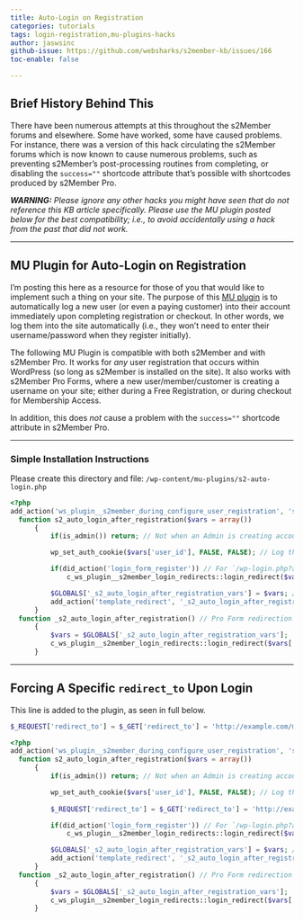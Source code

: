 ```yaml
---
title: Auto-Login on Registration
categories: tutorials
tags: login-registration,mu-plugins-hacks
author: jaswsinc
github-issue: https://github.com/websharks/s2member-kb/issues/166
toc-enable: false

---
```


## Brief History Behind This

There have been numerous attempts at this throughout the s2Member forums and elsewhere. Some have worked, some have caused problems. For instance, there was a version of this hack circulating the s2Member forums which is now known to cause numerous problems, such as preventing s2Member’s post-processing routines from completing, or disabling the `success=""` shortcode attribute that’s possible with shortcodes produced by s2Member Pro. 

<i class="fa fa-exclamation-triangle"></i> _**WARNING:** Please ignore any other hacks you might have seen that do not reference this KB article specifically. Please use the MU plugin posted below for the best compatibility; i.e., to avoid accidentally using a hack from the past that did not work._

---

## MU Plugin for Auto-Login on Registration

I’m posting this here as a resource for those of you that would like to implement such a thing on your site. The purpose of this [MU plugin](http://codex.wordpress.org/Must_Use_Plugins) is to automatically log a new user (or even a paying customer) into their account immediately upon completing registration or checkout. In other words, we log them into the site automatically (i.e., they won’t need to enter their username/password when they register initially).

The following MU Plugin is compatible with both s2Member and with s2Member Pro. It works for _any_ user registration that occurs within WordPress (so long as s2Member is installed on the site). It also works with s2Member Pro Forms, where a new user/member/customer is creating a username on your site; either during a Free Registration, or during checkout for Membership Access.

In addition, this does _not_ cause a problem with the `success=""` shortcode attribute in s2Member Pro.

---

### Simple Installation Instructions

Please create this directory and file:
`/wp-content/mu-plugins/s2-auto-login.php`

```php
<?php
add_action('ws_plugin__s2member_during_configure_user_registration', 's2_auto_login_after_registration');
  function s2_auto_login_after_registration($vars = array())
	  {
		  if(is_admin()) return; // Not when an Admin is creating accounts.

		  wp_set_auth_cookie($vars['user_id'], FALSE, FALSE); // Log the user in.

		  if(did_action('login_form_register')) // For `/wp-login.php?action=register` compatibility.
			  c_ws_plugin__s2member_login_redirects::login_redirect($vars['login'], $vars['user']);

		  $GLOBALS['_s2_auto_login_after_registration_vars'] = $vars; // For Pro Form compatibility.
		  add_action('template_redirect', '_s2_auto_login_after_registration', 1);
	  }
  function _s2_auto_login_after_registration() // Pro Form redirection handler.
	  {
		  $vars = $GLOBALS['_s2_auto_login_after_registration_vars'];
		  c_ws_plugin__s2member_login_redirects::login_redirect($vars['login'], $vars['user']);
	  }
```

---

## Forcing A Specific `redirect_to` Upon Login

This line is added to the plugin, as seen in full below.

```php
$_REQUEST['redirect_to'] = $_GET['redirect_to'] = 'http://example.com/my-thank-you-page/';
```

```php
<?php
add_action('ws_plugin__s2member_during_configure_user_registration', 's2_auto_login_after_registration');
  function s2_auto_login_after_registration($vars = array())
	  {
		  if(is_admin()) return; // Not when an Admin is creating accounts.

		  wp_set_auth_cookie($vars['user_id'], FALSE, FALSE); // Log the user in.
		  
		  $_REQUEST['redirect_to'] = $_GET['redirect_to'] = 'http://example.com/my-thank-you-page/';

		  if(did_action('login_form_register')) // For `/wp-login.php?action=register` compatibility.
			  c_ws_plugin__s2member_login_redirects::login_redirect($vars['login'], $vars['user']);

		  $GLOBALS['_s2_auto_login_after_registration_vars'] = $vars; // For Pro Form compatibility.
		  add_action('template_redirect', '_s2_auto_login_after_registration', 1);
	  }
  function _s2_auto_login_after_registration() // Pro Form redirection handler.
	  {
		  $vars = $GLOBALS['_s2_auto_login_after_registration_vars'];
		  c_ws_plugin__s2member_login_redirects::login_redirect($vars['login'], $vars['user']);
	  }
```
